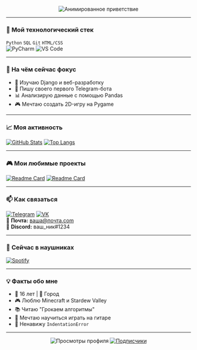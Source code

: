 <p align="center">
  <img src="https://readme-typing-svg.demolab.com?font=Roboto&weight=600&size=26&duration=4000&pause=1000&color=58A6FF&center=true&vCenter=true&width=460&lines=Привет+👋,+Я+[Ваше+Имя];Начинающий+Python-разработчик;Люблю+код,+гифки+и+печеньки;Студент+и+фанат+автоматизации;Открыт+к+коллабам+✨" alt="Анимированное приветствие">
</p>

---

### 🚀 **Мой технологический стек**
`Python` `SQL` `Git` `HTML/CSS`  
![PyCharm](https://img.shields.io/badge/PyCharm-000000?style=flat&logo=PyCharm) ![VS Code](https://img.shields.io/badge/VS_Code-007ACC?style=flat&logo=visual-studio-code)

---

### 🎯 **На чём сейчас фокус**
- 🌱 Изучаю Django и веб-разработку
- 🤖 Пишу своего первого Telegram-бота
- 📊 Анализирую данные с помощью Pandas
- 🎮 Мечтаю создать 2D-игру на Pygame

---

### 📈 **Моя активность**
<!-- Обнови ссылку с своим username -->
[![GitHub Stats](https://github-readme-stats.vercel.app/api?username=USERNAME&show_icons=true&theme=radical&hide=issues)](https://github.com/USERNAME)
[![Top Langs](https://github-readme-stats.vercel.app/api/top-langs/?username=USERNAME&layout=compact&theme=radical)](https://github.com/USERNAME)

---

### 🎮 **Мои любимые проекты**
<!-- Обнови ссылки -->
[![Readme Card](https://github-readme-stats.vercel.app/api/pin/?username=USERNAME&repo=REPO_NAME&theme=dark)](https://github.com/USERNAME/REPO_NAME)
[![Readme Card](https://github-readme-stats.vercel.app/api/pin/?username=USERNAME&repo=REPO_NAME&theme=dark)](https://github.com/USERNAME/REPO_NAME)

---

### 📫 **Как связаться**
[![Telegram](https://img.shields.io/badge/Telegram-2CA5E0?logo=telegram)](https://t.me/ваш_ник) 
[![VK](https://img.shields.io/badge/VK-0077FF?logo=vk)](https://vk.com/ваша_страница)  
📧 **Почта:** ваша@почта.com  
💬 **Discord:** ваш_ник#1234

---

### 🎵 **Сейчас в наушниках**
[![Spotify](https://spotify-github-profile.vercel.app/api/view?uid=ВАШ_SPOTIFY_ID&cover_image=true&theme=novatorem)](https://spotify-github-profile.vercel.app/api/view?uid=ВАШ_SPOTIFY_ID&redirect=true)

---

### 💡 **Факты обо мне**
- 🎂 16 лет | 📍 Город
- 🎮 Люблю Minecraft и Stardew Valley
- 📚 Читаю "Грокаем алгоритмы"
- 🎸 Мечтаю научиться играть на гитаре
- 🤯 Ненавижу `IndentationError`

---

<p align="center">
  <img src="https://komarev.com/ghpvc/?username=USERNAME&color=blueviolet&style=flat" alt="Просмотры профиля"> 
  <a href="https://github.com/USERNAME?tab=followers">
    <img src="https://img.shields.io/github/followers/USERNAME?color=yellow&logo=github" alt="Подписчики">
  </a>
</p>

<!---
gothamcitymurder/gothamcitymurder is a ✨ special ✨ repository because its `README.md` (this file) appears on your GitHub profile.
You can click the Preview link to take a look at your changes.
--->
